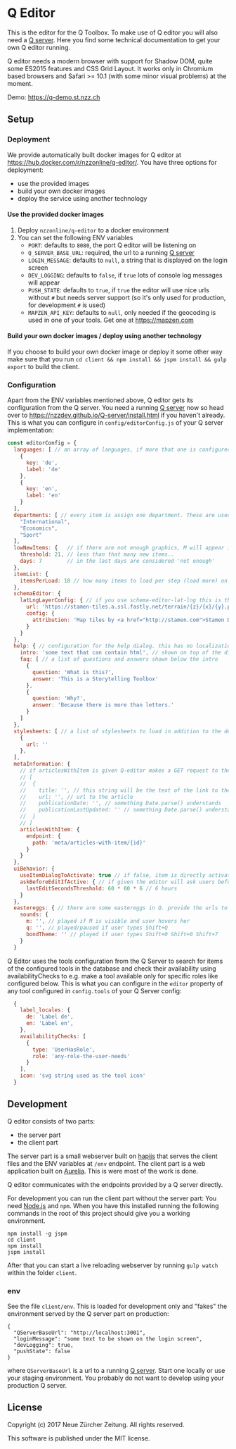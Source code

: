 # Q Editor

This is the editor for the Q Toolbox. To make use of Q editor you will also need a [Q server](https://nzzdev.github.io/Q-server/).
Here you find some technical documentation to get your own Q editor running.

Q editor needs a modern browser with support for Shadow DOM, quite some ES2015 features and CSS Grid Layout. It works only in Chromium based browsers and Safari >= 10.1 (with some minor visual problems) at the moment.

Demo: https://q-demo.st.nzz.ch

## Setup
### Deployment
We provide automatically built docker images for Q editor at https://hub.docker.com/r/nzzonline/q-editor/.
You have three options for deployment:
- use the provided images
- build your own docker images
- deploy the service using another technology

#### Use the provided docker images
1. Deploy `nzzonline/q-editor` to a docker environment
2. You can set the following ENV variables
    - `PORT`: defaults to `8080`, the port Q editor will be listening on
    - `Q_SERVER_BASE_URL`: required, the url to a running [Q server](https://nzzdev.github.io/Q-server/)
    - `LOGIN_MESSAGE`: defaults to `null`, a string that is displayed on the login screen
    - `DEV_LOGGING`: defaults to `false`, if `true` lots of console log messages will appear
    - `PUSH_STATE`: defaults to `true`, if `true` the editor will use nice urls without `#` but needs server support (so it's only used for production, for development `#` is used)
    - `MAPZEN_API_KEY`: defaults to `null`, only needed if the geocoding is used in one of your tools. Get one at https://mapzen.com

#### Build your own docker images / deploy using another technology
If you choose to build your own docker image or deploy it some other way make sure that you run `cd client && npm install && jspm install && gulp export` to build the client.

### Configuration
Apart from the ENV variables mentioned above, Q editor gets its configuration from the Q server. You need a running [Q server](https://nzzdev.github.io/Q-server/) now so head over to https://nzzdev.github.io/Q-server/install.html if you haven't already. This is what you can configure in `config/editorConfig.js` of your Q server implementation:

```js
const editorConfig = {
  languages: [ // an array of languages, if more that one is configured, Q editor will show a language switcher
    {
      key: 'de',
      label: 'de'
    },
    {
      key: 'en',
      label: 'en'
    }
  ],
  departments: [ // every item is assign one department. These are used for the filtering on the overview.
    "International",
    "Economics",
    "Sport"
  ],
  lowNewItems: {   // if there are not enough graphics, M will appear instead of Q. This is used to configure 'not enough'.
    threshold: 21, // less than that many new items..
    days: 7        // in the last days are considered 'not enough'
  },
  itemList: {
    itemsPerLoad: 18 // how many items to load per step (load more) on item overview
  },
  schemaEditor: {
    latLngLayerConfig: { // if you use schema-editor-lat-lng this is the layer config for Leaflet
      url: 'https://stamen-tiles.a.ssl.fastly.net/terrain/{z}/{x}/{y}.png',
      config: {
        attribution: 'Map tiles by <a href="http://stamen.com">Stamen Design</a>, under <a href="http://creativecommons.org/licenses/by/3.0">CC BY 3.0</a>. Data by <a href="http://openstreetmap.org">OpenStreetMap</a>, under <a href="http://www.openstreetmap.org/copyright">ODbL</a>.'
      }
    }
  },
  help: { // configuration for the help dialog. this has no localization support for now :-(
    intro: 'some text that can contain html', // shown on top of the dialog
    faq: [ // a list of questions and answers shown below the intro
      {
        question: 'What is this?',
        answer: 'This is a Storytelling Toolbox'
      },
      {
        question: 'Why?',
        answer: 'Because there is more than letters.'
      }
    ]
  },
  stylesheets: [ // a list of stylesheets to load in addition to the default styles. Use this to load your theme if you do not like our design
    {
      url: ''
    },
  ],
  metaInformation: {
    // if articlesWithItem is given Q-editor makes a GET request to the endpoint on Q-server (if path, you can provide url instead) and expects a json array like this
    // [
    //  {
    //    title: '', // this string will be the text of the link to the url
    //    url: '', // url to the article
    //    publicationDate: '', // something Date.parse() understands
    //    publicationLastUpdated: '' // something Date.parse() understands
    //  }
    // ]
    articlesWithItem: {
      endpoint: {
        path: 'meta/articles-with-item/{id}'
      }
    }
  },
  uiBehavior: {
    useItemDialogToActivate: true // if false, item is directly activatable from tool-status-bar (default: true)
    askBeforeEditIfActive: { // if given the editor will ask users before editing an active item that was last editor longer than lastEditSecondsThreshold before
      lastEditSecondsThreshold: 60 * 60 * 6 // 6 hours
    }
  },
  eastereggs: { // there are some eastereggs in Q. provide the urls to the soundfiles here. We do not distribute them because we do not have the copyright for the tunes we use at NZZ.
    sounds: {
      m: '', // played if M is visible and user hovers her
      q: '', // played/paused if user types Shift+Q
      bondTheme: '' // played if user types Shift+0 Shift+0 Shift+7
    }
  }
```

Q Editor uses the tools configuration from the Q Server to search for items of the configured tools in the database and check their availability using availabilityChecks to e.g. make a tool available only for specific roles like configured below. This is what you can configure in the `editor` property of any tool configured in `config.tools` of your Q Server config:
```js
  {
    label_locales: {
      de: 'Label de',
      en: 'Label en',
    },
    availabilityChecks: [
      {
        type: 'UserHasRole',
        role: 'any-role-the-user-needs'
      }
    ],
    icon: 'svg string used as the tool icon'
  }
```

## Development

Q editor consists of two parts:
- the server part
- the client part

The server part is a small webserver built on [hapijs](https://hapijs.com/) that serves the client files and the ENV variables at `/env` endpoint.
The client part is a web application built on [Aurelia](http://aurelia.io). This is were most of the work is done.

Q editor communicates with the endpoints provided by a Q server directly.

For development you can run the client part without the server part:
You need [Node.js](https://nodejs.org/) and `npm`.
When you have this installed running the following commands in the root of this project should give you a working environment.

```
npm install -g jspm
cd client
npm install
jspm install
```

After that you can start a live reloading webserver by running `gulp watch` within the folder `client`.

### env
See the file `client/env`. This is loaded for development only and "fakes" the environment served by the Q server part on production:
```
{
  "QServerBaseUrl": "http://localhost:3001",
  "loginMessage": "some text to be shown on the login screen",
  "devLogging": true,
  "pushState": false
}
```
where `QServerBaseUrl` is a url to a running [Q server](https://github.com/nzzdev/Q-server).
Start one locally or use your staging environment. You probably do not want to develop using your production Q server.


## License
Copyright (c) 2017 Neue Zürcher Zeitung. All rights reserved.

This software is published under the MIT license.
